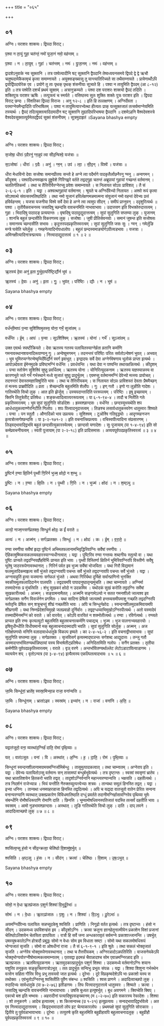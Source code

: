 +++
title = "०६५"

+++


## ०१
अग्निः। पराशरः शाक्त्यः। द्विपदा विराट्।

प॒श्वा न ता॒युं गुहा॒ चत॑न्तं॒ नमो॑ युजा॒नं नमो॒ वह॑न्तम् ॥

प॒श्वा । न । ता॒युम् । गुहा॑ । चत॑न्तम् । नमः॑ । यु॒जा॒नम् । नमः॑ । वह॑न्तम् ॥

द्वादशेऽनुवाके नव सूक्तानि । तत्र पश्वेत्यादीनि षट् सूक्तानि द्वैपदानि तेष्वध्ययनसमये द्विपदे द्वे द्वे ऋचौ चतुष्पदामेकैकामृचं कृत्वा समाम्नायते । अयुक्सङ्ख्यासु तु यान्त्यातिरिच्यते सा तथैवाम्नायते । प्रायेणार्थोऽपि द्वयोर्द्विपदयोरेक एव । प्रयोगे तु ताः पृथक् पृथक् शंसनीयाः सूत्र्यते हि । पश्वा न तायुमिति द्वैपदम् (आ ८-१२) इति ॥ तत्र पश्वेति दशर्चं प्रथमं सूक्तम् । अत्रानुक्रम्यते । पश्वा दश पराशरः शाक्त्यो द्वैपदं तदिति । शक्तिपुत्रः पराशर ऋषिः । तत्पुत्रत्वं च स्मर्यते । वसिष्ठस्य सुतः शुक्तिः शक्तेः पुत्रः पराशर इति । द्विपदा विराट् छन्दः । विंशतिका द्विपदा विराजः । अनु १२-८ । इति हि तल्लक्षणम् । अग्निर्देवता । परमाग्नेयमैन्द्रादिति परिभाषितम् । पश्वा न तायुमित्यारभ्येत्था हीत्यतः प्राक् यत्सूक्तजातं तत्सर्वमाग्नेयमिति तस्यार्थः । द्वैपदं तदित्युक्तत्वादिदमादीन षट् सूक्तानि तुह्यादिपरिभाषया द्वैपदानि ॥ दशमेऽहनि वैश्वदेवशस्त्रे वैश्वदेवसूक्तात्पूर्वमेतद्द्वैपदं सूक्तं शंसनीयम् । सूत्रमुदाहृतं ॥Sayana bhashya empty

## ०२
अग्निः। पराशरः शाक्त्यः। द्विपदा विराट्।

स॒जोषा॒ धीराः॑ प॒दैरनु॑ ग्म॒न्नुप॑ त्वा सीद॒न्विश्वे॒ यज॑त्राः ॥

स॒ऽजोषाः॑ । धीराः॑ । प॒दैः । अनु॑ । ग्म॒न् । उप॑ । त्वा॒ । सी॒द॒न् । विश्वे॑ । यज॑त्राः ॥

धीरा मेधाविनो देवाः सजोषाः समानप्रीतयः सन्तो हे अग्ने त्वा पदैर्मागे पादकृतैर्लांछनैरनु ग्मनु । अन्वगमन् । कीदृशम् । पश्वादिधनमपहृत्य दुष्ट्रवेशे गिरिगह्वरे वर्तते तद्वद्गुहा चतन्तं अब्रूपायां गुहायां गच्छन्तं वर्तमानम् । चततिर्गतिकर्मा । तथा च तैत्तिरीयैरग्नेरप्सु प्रवेशः समाम्नायते । स निलायत सोऽपः प्राविशत् । तै सं २-६-६-१ । इति । यद्वा । अश्वत्थगुहायां वर्तमानम् । श्रूयते च अग्निर्देवेभ्यो निलायत । अश्वो रूपं कृत्वा सोऽश्वत्थे संवत्सरमतिष्ठदिति । तथा नमो युजानं हविर्लक्षणमन्नमात्मना संयुजानं नमो वहन्तं देवेभ्यः प्रत्तं हविर्वहन्तम् । यजत्रा यजनीया विश्वे सर्वे देवा हे अग्ने त्वा त्वामुप सीदन् । समीपं प्राप्नुवन् । ददृशुरित्यर्थः ॥ पश्वा । तृतीयैकवचनस्य जसादिषु च्छन्दसि वावचनमिति नाभावाभावः । उदात्तयण इति विभक्तेरुदात्तत्वम् । गुहा । भिदादिषु पाठादङ् प्रत्ययान्तः । वृषादिषु पाठादुद्युदात्तत्वम् । सुपां सुलुगिति सप्तम्या लुक् । युजानम् । शानचि बहुलं छन्दसीति विकरणस्य लुक् । सजोषाः । जुषी प्रीतिसेवनयोः । समानं जुषन्त इति सजोषसः । समानस्य च्छन्दसीति सभावः । कृदुत्तरपदप्रकृतिस्वरत्वम् । सुपां सुलुगिति जसः सुः । ग्मन् । गमेर्लुङि मन्त्रे घसेति च्लेर्लुक् । गमहनेत्यादिनोपधालोपः । बहुलं छन्दस्यमाङ्योगेऽपीत्यडभावः । यजत्राः । अमिनक्षीत्यादिनात्रन्प्रत्ययः । नित्त्वादाद्युदात्तत्वं ॥ १ ॥ २ ॥

## ०३
अग्निः। पराशरः शाक्त्यः। द्विपदा विराट्।

ऋ॒तस्य॑ दे॒वा अनु॑ व्र॒ता गु॒र्भुव॒त्परि॑ष्टि॒र्द्यौर्न भूम॑ ॥

ऋ॒तस्य॑ । दे॒वाः । अनु॑ । व्र॒ता । गुः॒ । भुव॑त् । परि॑ष्टिः । द्यौः । न । भूम॑ ॥

Sayana bhashya empty

## ०४
अग्निः। पराशरः शाक्त्यः। द्विपदा विराट्।

वर्ध॑न्ती॒मापः॑ प॒न्वा सुशि॑श्विमृ॒तस्य॒ योना॒ गर्भे॒ सुजा॑तम् ॥

वर्ध॑न्ति । ई॒म् । आपः॑ । प॒न्वा । सुऽशि॑श्विम् । ऋ॒तस्य॑ । योना॑ । गर्भे॑ । सुऽजा॑तम् ॥

उक्त एवार्थः स्पष्टीक्रियते । देवा ऋतस्य गतस्य पलायितस्याग्नेर्व्रता व्रतानि कर्माणि गमनावस्थानशयनादिरूपाण्यनु गुः । अन्वेष्वुमगमन् । तदनन्तरं परिष्टिः परितः सर्वतोऽन्वेषणं भुवत् । अभवत् । भूम भूमिरप्यग्नेरन्वेष्वृभिर्देवैर्द्यौर्न स्वर्ग इवाभूत् । इन्द्रादयः सर्वे देवा अग्नेर्गवेषणाय भूलोकं प्राप्ता इत्यर्थः । आपोऽब्देवता ईमेनमुदके प्रविष्टमग्निं वर्धन्ति । प्रवर्धयन्ति । यथा देवा न पश्यन्ति तथारक्षन्नित्यर्थः । कीदृशम् । पन्वा स्तोत्रेण सुशिश्विं सुष्ठु प्रवर्धितम् । ऋतस्य योना । योनिरित्युदकनाम । ऋतस्य यज्ञस्यान्नस्य वा कारणभूते जले गर्भे गर्भस्थाने मध्ये सुजातं सुष्ठु प्रादुर्भूतम् । एवमप्सु वर्तमानमग्निं देवेभ्यो मत्स्यः प्रावोचत् । तदनन्तरं देवास्तमज्ञासिषुरिति भावः । तथा च तैत्तिरीयकम् । स निलायत सोऽपः प्राविशस्तं देवताः प्रैषमैच्छन् तं मत्स्यः प्राब्रवीदिति ॥ व्रता । शेच्छन्दसि बहुलमिति शेर्लोपः । गुः । इण् गतौ । इणो गा लुङीति गादेशः । गातिस्थेति सिचो लुक् । आत इति झेर्जुस् । उस्यपदान्तादिति पररूपत्वम् । परिष्टिः । इषु इच्छायाम् । क्तिनि तितुत्रेतीट् प्रतिषेधः । शङ्कध्वादित्वात्पररूपत्वम् । पा ६-१-९४-४ । तादौ च नितीति गतेः प्रकृतिस्वरत्वम् । भूम सुपां सुलुगिति सोर्डादेशः । ह्रस्वश्छान्दसः । वर्धन्ति । छन्दस्युभयथेति शप आर्धधातुकत्वाण्णेरनिटीति णिलोपः । शपः पित्त्वादनुदात्तत्वम् । तिङश्च लसार्वधातुकस्वरेण धातुस्वरः शिष्यते । पन्वा । पन स्तुतौ । औणादिको भाव उप्रत्ययः । सुशिश्वम् । टुओश्वि गतिवृद्ध्योः । आदृगमहनजन इत्यत्रोत्सर्गश्छन्दसि । पा ३-२-१७१-२ । इति वचनात्किप्रत्ययः । वचिस्वपीत्यादिना संप्रसारणम् । लिड्वद्भावाद्द्विर्भावे बहुलं छन्दसीत्युकारस्येत्वम् । छान्दसो यणादेशः । सुः पूजायाम् (पा १-४-९४) इति सो कर्मप्रवचनीयत्वम् । स्वती पूजायाम् (पा २-२-१८) इति प्रादिसमासः । अव्ययपूर्वपदप्रकृतिस्वरत्वं ॥ ३ ॥ ४ ॥

## ०५
अग्निः। पराशरः शाक्त्यः। द्विपदा विराट्।

पु॒ष्टिर्न र॒ण्वा क्षि॒तिर्न पृ॒थ्वी गि॒रिर्न भुज्म॒ क्षोदो॒ न श॒म्भु ॥

पु॒ष्टिः । न । र॒ण्वा । क्षि॒तिः । न । पृ॒थ्वी । गि॒रिः । न । भुज्म॑ । क्षोदः॑ । न । श॒म्ऽभु ॥

Sayana bhashya empty

## ०६
अग्निः। पराशरः शाक्त्यः। द्विपदा विराट्।

अत्यो॒ नाज्म॒न्त्सर्ग॑प्रतक्तः॒ सिन्धु॒र्न क्षोदः॒ क ईं॑ वराते ॥

अत्यः॑ । न । अज्म॑न् । सर्ग॑ऽप्रतक्तः । सिन्धुः॑ । न । क्षोदः॑ । कः । ई॒म् । व॒रा॒ते॒ ॥

रण्वा रमणीया सर्वेषां हृद्या पुष्टिर्न अभिमतफलानामभिवृद्धिरिवाग्निः सर्वेषां रमणीयः । ऐहिकामुष्मिकसकलव्यवहारस्याग्न्यधीनत्वात् । यद्वा । पुष्टिरिव रण्वा गन्तव्यः शब्दनीयः स्तुत्यो वा । यथा पुष्टिः प्राप्यते तद्वदग्नियर्ज्ञेहविर्भिः प्राप्यत इति भावः । पृथ्वी विस्तिर्णा क्षितिर्न भूमिरिवाग्निरपि विस्तीर्णः सर्वेषु भूतेषु जाठररूपेणावस्थानात् । गिरिर्न पर्वत इव भुज्म सर्वेषां भोजयिता । यथा गिरौ विद्यमानं फलमूलादिकमाहृत्य सर्वे भुंजते तद्वदग्नावपि पचन्तः सर्वे भुंजते तद्वदग्नावपि पचन्तः सर्वे भुंजते । यद्वा । अग्नावाहुतिं हुत्वा यजमानाः सर्गफलं भुंजते । अथवा गिरिर्यथा दुर्भिक्षे सर्वान्प्राणिनो भुनक्ति स्वकीयमूलफलादिदानेन पालयति । तद्वदयमपि पापादनुष्ठातृन्प्रमुंचति । तथा चाम्नायते । अग्निर्मा तस्मादेनसः प्र मुंचत्विति । शंभु सुखकरं क्षोदो न उदकमिव । यथोदकं सुखं करोति तद्वदग्निः सर्वेषां सुखकारीत्यर्थः । अज्मन् । सङ्ग्रामनामैतत् । अज्मनि सङ्गामेऽत्यो न सतत गमनशीलो जात्यश्व इव सर्गप्रतक्तः सर्गेण विसर्जनेन प्रगमितः । यथा सादिना प्रेषितो जात्यश्वो हन्तव्यसमीपमाशु गच्छति तद्वदग्निरपि स्तोतृभिः प्रेषितः सन् शत्रून्हन्तुं शीघ्रं गच्छतीति भावः । अपि च सिन्धुर्नक्षोदः । स्यन्दनशीलमुदकमिवायमपि शीघ्रगामी । यथा निम्नप्रेदेशाभिमुखो जलप्रवाहो दुर्निर्वारः । तद्वद्दग्धव्याभिमुखोऽग्निरपीत्यर्थः । अतो यस्मादेवं तस्मादीमेनमग्निं को वराते । को वारयेत् । कोऽपि वारयितं न शक्नोतीत्यर्थः ॥ रण्वा । रविर्गत्यर्थः । रण्व्यते प्राप्यत इति रण्वः कृत्यल्युटो बहुलमिति बहुलवचनात्कर्मणि पचाद्यच् । भुज्म । भुज पालनाभ्यवहारयोः । इषियुधीन्धीति विधीयमानो मक् बहुलवचनादस्मादपि भवति । सुपां सुलुगिति सोर्लुक् । अज्मन् । अज गतिक्षेपणयोः मनिनि वलादावार्धधातुके विकल्प इष्यते । का २-४-५६-२ । इति वचनाद्वीभावाभावः । सुपां सुलुगिति सप्तम्या लुक् । सर्गप्रतक्तः । सृजविसर्ग इत्यस्माद्घञन्तः सर्गशब्द आद्युदात्तः । तन्जु गतौ अस्मादन्तर्भावितण्यर्थान्निष्ठायां यस्य विभाषेतीट्प्रतिषेधः । अनिदितामिति नलोपः । सर्गेण प्रतक्तः । तृतीया कर्मणीति पूर्वपदप्रकृतिस्वरत्वम् । वराते । वृञ् वरणे । अन्तर्भावितण्यर्थाल्लेट लेटोऽडाटावित्याडागमः । व्यत्ययेन शप् । वृतोऽन्यत्र (पा ३-४-९४) इत्यैत्वस्य एकल्पितत्वादभावः ॥ ५ ॥ ६ ॥

## ०७
अग्निः। पराशरः शाक्त्यः। द्विपदा विराट्।

जा॒मिः सिन्धू॑नां॒ भ्राते॑व॒ स्वस्रा॒मिभ्या॒न्न राजा॒ वना॑न्यत्ति ॥

जा॒मिः । सिन्धू॑नाम् । भ्राता॑ऽइव । स्वस्रा॑म् । इभ्या॑न् । न । राजा॑ । वना॑नि । अ॒त्ति॒ ॥

Sayana bhashya empty

## ०८
अग्निः। पराशरः शाक्त्यः। द्विपदा विराट्।

यद्वात॑जूतो॒ वना॒ व्यस्था॑द॒ग्निर्ह॑ दाति॒ रोमा॑ पृथि॒व्याः ॥

यत् । वात॑ऽजूतः । वना॑ । वि । अस्था॑त् । अ॒ग्निः । ह॒ । दा॒ति॒ । रोम॑ । पृ॒थि॒व्याः ॥

सिन्धूनां स्यन्दनशीलानामपामयमग्निर्जामिर्बन्धुः । तासुमुत्पादकत्वात् । तथा चाम्नातम् । अग्नेराप इति । यद्वा । देवेभ्यः पलायितोऽप्सु वर्तमानः सन् तासामपां बन्धुर्बभूवेत्यर्थः । तत्र दृष्टान्तः । स्वस्रां स्वसृणां भ्रातेव । यथा भ्रातातिशयेन हितकरो भवति तद्वत् । तादृशोऽग्निर्वनानि महान्त्यरण्यान्यत्ति । भक्षयति । दहतीत्यर्थः । तत्र निदर्शनं राजेभ्यान्न । भियं यन्तीति नैरुक्तव्युत्पत्त्येभ्याः शत्रवः । तान्यथा समूलं हिनस्ति तद्वत् । यद्वा । इभ्या धनिनः । तान्यथा धनमपहरन्राजा हिनस्ति तद्वदित्यर्थः । अपि च यद्यदा वातजूतो वातेन प्रेरितः सन्वना वनान्यरण्यानि व्यस्थात् उक्तप्रकारेण विविधमातिष्ठति दग्धुं प्रवर्तते तदानीमग्निर्हासावग्निरेव पृथिव्या भूमेः संबन्धीनि रोमौषधिरूपाणि रोमाणि दाति । छिनत्ति । भूम्यामोषधिवनस्पतिजातं यदस्ति तत्सर्वं दहतीति भावः ॥ स्वस्राम् । आमो नुडभावश्छान्दसः । अस्थात् । लुङि गातिस्थेति सिचो लुक् । दाति । दाप् लवने । आदादित्वाच्छपो लुक् ॥ ७ ॥ ८ ॥

## ०९
अग्निः। पराशरः शाक्त्यः। द्विपदा विराट्।

श्वसि॑त्य॒प्सु हं॒सो न सीद॒न्क्रत्वा॒ चेति॑ष्ठो वि॒शामु॑ष॒र्भुत् ॥

श्वसि॑ति । अ॒प्ऽसु । हं॒सः । न । सीद॑न् । क्रत्वा॑ । चेति॑ष्ठः । वि॒शाम् । उ॒षः॒ऽभुत् ॥

Sayana bhashya empty

## १०
अग्निः। पराशरः शाक्त्यः। द्विपदा विराट्।

सोमो॒ न वे॒धा ऋ॒तप्र॑जातः प॒शुर्न शिश्वा॑ वि॒भुर्दू॒रेभाः॑ ॥

सोमः॑ । न । वे॒धाः । ऋ॒तऽप्र॑जातः । प॒शुः । न । शिश्वा॑ । वि॒ऽभुः । दू॒रेऽभाः॑ ॥

अयमग्निर्देवेभ्यः पलायितः सन्नप्सूदकेषु श्वसिति । प्राणिति । निगूढो वर्तत इत्यर्थः । तत्र दृष्टान्तः । हंसो न सीदन् । उदकमध्य उपविशन्हंस इव । कीदृशोऽग्निः । क्रत्वा क्रतुना ज्ञानहेतुनात्मीयेन प्रकाशेन विशां प्रजानां चेतिष्ठोऽतिशयेन चेतयिता ज्ञापयिता । रात्रौ हि सर्वे जना अन्धकारावृतं सर्वमग्नेः प्रकाशाज्जानन्ति । उषर्भुत् उषस्युषःकालेऽग्नि होत्रादौ प्रबुद्धः सोमो न वेधाः सोम इव विधाता स्रष्टा । सोमो यथा सकलमोषधिरूपं भोग्यजातं सृजति । सोमो वा ओषधीनां राजा । तै सं ६-१-९-१ । इति श्रुतेः । तथा सकलं भोक्तृजातं सृजति । अग्नेरेव भोक्तृरूपेणावस्थानात् । तथा च तैत्तरीयकम् । अग्निरन्नादोऽन्नपतिरिति । वाजसनेयकेऽपि भोक्तृभोग्ययोरग्नीषोमात्मकत्वमाम्नातम् । एतावद्वा इदमन्नं चैवान्नादश्च सोम एवान्नमग्निरन्नाद इति । ऋतप्रजातः । ऋतमित्युदकनाम । ऋतावुदकात्प्रादुर्भूतः पशुर्न शिश्वा । उदकमध्ये वर्तमानोऽग्निः शयानः पशुरिव तनूकृतः सङ्कुचितगात्रोऽभूत् । ततः प्रादुर्भूतः सन्विभुः प्रभूतः संपन्नः । यद्वा । शिश्वा शिशुना गर्भस्थेन वत्सेन सहिता गौरिव विभुः प्रभू तावयवो जात इत्यर्थः । दूरेभाः । दूरे विप्रकृष्वदेशेऽपि भाः प्रकाशो यस्य स तथोक्तः । एवंभूतोऽग्निरप्सु श्वसितीति पूर्वेण संबन्धः ॥ श्वसिति । श्वस प्राणने । अदादित्वाच्छपो लुक् । रुदादिभ्यः सार्वधातुके (पा ७-२-७६) इतीडागमः । तिपः पित्त्वादनुदात्तत्वे धातुस्वरः । शिष्यते । क्रत्वा । जसादिषु च्छन्दसि वावचनमिति नाभावाभावः । उषसि बुध्यत इत्युषर्भुत् । बुध अवगमने । क्विप्चेति क्विप् । एकाचो बश इति भष्भावः । अहरादीनां पत्यादिषूपसङ्ख्यानम् (म ८-२-७०) इति सकारस्य रेफादेशः । शिश्वा । शो तनूकरणे । आदेच इत्यात्वम् । शः कित्सन्वच्च (उ १-२१) इत्युप्रत्ययः । सन्वद्भावाद्द्विर्भावेत्वे । अत एव नित्त्वादाद्युदात्तत्वम् । किद्वद्भावादातो लोप इट चेत्याकारलोपः । प्रथमपक्षे सुपां सुलुगिति सोराकारः । द्वितीये तु पूर्ववन्नाभावाभावः । दूरेभाः । तत्पुरुषे कृति बहुलमिति बहुव्रीहावपि बहुलवचनादलुक् । बहुव्रीहौ पूर्वपदप्रकृतिस्वरत्वं ॥ ९ ॥ १० ॥